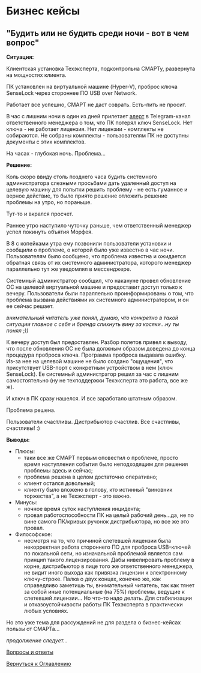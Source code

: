 # Бизнес кейсы

## "Будить или не будить среди ночи - вот в чем вопрос"

**Ситуация:**

Клиентская установка Техэксперта, подконтрольна СМАРТу, развернута на мощностях клиента.

ПК установлен на виртуальной машине (Hyper-V), проброс ключа SenseLock через стороннее ПО USB over Network.

Работает все успешно, СМАРТ не даст соврать. Есть-пить не просит.

В час с лишним ночи в один из дней прилетает [алерт](http://smart.uniclass.ru/docs/errors/KodeksXmlSensLockStatus.md) 
в Telegram-канал ответственного менеджера о том, что ПК потерял ключ SenseLock. 
Нет ключа - не работает лицензия.
Нет лицензии - комплекты не собираются.
Не собраны комплекты - пользователям ПК не доступны документы с этих комплектов.

На часах - глубокая ночь.
Проблема...

**Решение:**

Коль скоро ввиду столь позднего часа будить системного администратора слезными просьбами дать удаленный доступ на целевую 
машину для попытки решить проблему - не есть гуманное и верное действие, то было приято решение отложить решение проблемы 
на утро, но пораньше.

Тут-то и вкрался просчет.

Раннее утро наступило чуточку раньше, чем ответственный менеджер успел покинуть объятия Морфея.

В 8 с копейками утра ему позвонили пользователи установки и сообщили о проблеме, о которой было уже известно в час ночи.
Пользователям было сообщено, что проблема известна и ожидается обратная связь от их системного администратора, которого 
менеджер параллельно тут же уведомлял в мессенджере.

Системный администратор сообщил, что накануне провел обновление ОС на целевой виртуальной машине и предоставит доступ только к вечеру.
Пользователи были параллельно проинформированы о том, что проблема вызвана действиями их системного администратором, и он ее сейчас решает.

_внимательный читатель уже понял, думаю, что конкретно в такой ситуации главное с себя и бренда спихнуть вину за косяки...ну ты понял ;))_

К вечеру доступ был предоставлен. Разбор полетов привел к выводу, что после обновления ОС не была должным образом доведена 
до конца процедура проброса ключа.
Программа проброса выдавала ошибку.
Из-за нее на целевой машине не было создано "ощущения", что присутствует USB-порт с конкретным устройством в нем (ключ SenseLock).
Ее системный администратор решил за час с лишним самостоятельно (ну не техподдержки Техэксперта это работа, все же ж).

И ключ в ПК сразу нашелся. И все заработало штатным образом.

Проблема решена.

Пользователи счастливы. Дистрибьютор счастлив. Все счастливы, счастливы! :)

**Выводы:**
- Плюсы:
  - таки все же СМАРТ первым оповестил о проблеме, просто время наступления события было неподходящим для решения проблемы здесь и сейчас;
  - проблема решена в целом достаточно оперативно;
  - клиент остался довольный;
  - клиенту было вложено в голову, кто истинный "виновник торжества", а не Техэксперт - это важно.
- Минусы:
  - ночное время суток наступления инцидента;
  - провал работоспособности ПК на целый рабочий день...да, не по вине самого ПК/кривых ручонок дистрибьютора, но все же это провал.
- Философское:
  - несмотря на то, что причиной слетевшей лицензии была некорректная работа стороннего ПО для проброса USB-ключей по локальной сети,
но изначальной проблемой является сам принцип такого лицензирования.
Дабы нивелировать проблему в корне, дистрибьютор в лице того же ответственного менеджера, не видит иного выхода как привязка 
лицензии к электронному ключу-строке.
Палка о двух концах, конечно же, как справедливо заметишь ты, внимательный читатель, так как тянет за собой иные потенциальные 
(на 75%) проблемы, ведущие к слетевшей лицензии...
Но что-то надо делать. Для стабилизации и отказоустойчивости работы ПК Техэксперта в практически любых условиях.

Но это уже тема для рассуждений не для раздела о бизнес-кейсах пользы от СМАРТа...

_продолжение следует..._

[Вопросы и ответы](110-QA.md)

[Вернуться к Оглавлению](Readme.md)